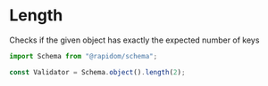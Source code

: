 # Length

Checks if the given object has exactly the expected number of keys

```typescript
import Schema from "@rapidom/schema";

const Validator = Schema.object().length(2);
```

